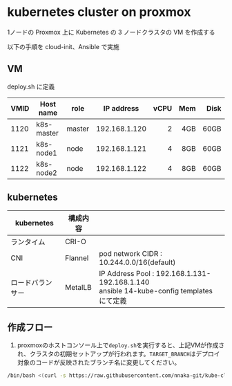 # kubernetes cluster on proxmox

1ノードの Proxmox 上に Kubernetes の 3 ノードクラスタの VM を作成する

以下の手順を cloud-init、Ansible で実施
## VM

deploy.sh に定義

|VMID|Host name|role|IP address|vCPU|Mem|Disk|
|---|---|---|:---:|---:|---:|---:|
|1120|k8s-master|master|192.168.1.120|2|4GB|60GB|
|1121|k8s-node1|node|192.168.1.121|4|8GB|60GB|
|1122|k8s-node2|node|192.168.1.122|4|8GB|60GB|

## kubernetes
|kubernetes |構成内容||
|---|---|---|
|ランタイム|CRI-O||
|CNI|Flannel|pod network CIDR : 10.244.0.0/16(default) |
|ロードバランサー|MetalLB| IP Address Pool : 192.168.1.131-192.168.1.140<br>ansible 14-kube-config templates にて定義|


## 作成フロー

 1. proxmoxのホストコンソール上で`deploy.sh`を実行すると、上記VMが作成され、クラスタの初期セットアップが行われます。`TARGET_BRANCH`はデプロイ対象のコードが反映されたブランチ名に変更してください。

```sh
/bin/bash <(curl -s https://raw.githubusercontent.com/nnaka-git/kube-cluster-on-proxmox/${TARGET_BRANCH}/deploy.sh) ${TARGET_BRANCH}
```